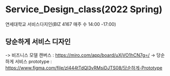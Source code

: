 # Service_Design_class(2022 Spring) 

연세대학교 서비스다지인(BIZ 4167 매주 수 14:00 -17:00) 

## 당순하게 서비스 디자인 
-> 비즈니스 모델 캔버스 : https://miro.com/app/board/uXjVO1hCN7g=/
-> 당순하게 서비스 prototype : https://www.figma.com/file/zl444tTdQI3vRMsiDJTS08/당순하게-Prototype


